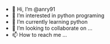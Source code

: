 - 👋 Hi, I’m @anry91
- 👀 I’m interested in python programing
- 🌱 I’m currently learning python
- 💞️ I’m looking to collaborate on ...
- 📫 How to reach me ...

<!---
anry91/anry91 is a ✨ special ✨ repository because its `README.md` (this file) appears on your GitHub profile.
You can click the Preview link to take a look at your changes.
--->
